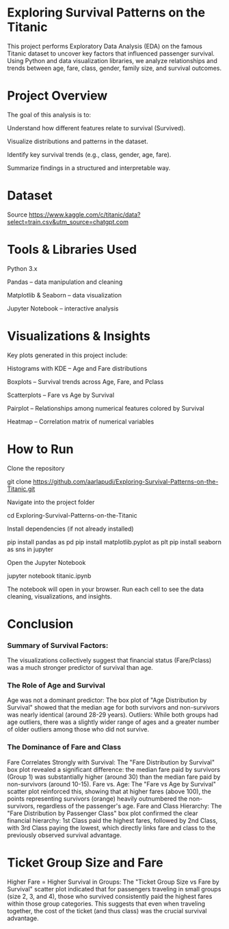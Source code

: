 
# Exploring Survival Patterns on the Titanic

This project performs Exploratory Data Analysis (EDA) on the famous Titanic dataset to uncover key factors that influenced passenger survival. Using Python and data visualization libraries, we analyze relationships and trends between age, fare, class, gender, family size, and survival outcomes.

# Project Overview

The goal of this analysis is to:

Understand how different features relate to survival (Survived).

Visualize distributions and patterns in the dataset.

Identify key survival trends (e.g., class, gender, age, fare).

Summarize findings in a structured and interpretable way.

# Dataset
Source https://www.kaggle.com/c/titanic/data?select=train.csv&utm_source=chatgpt.com

# Tools & Libraries Used

Python 3.x

Pandas – data manipulation and cleaning

Matplotlib & Seaborn – data visualization

Jupyter Notebook – interactive analysis

# Visualizations & Insights

Key plots generated in this project include:

Histograms with KDE – Age and Fare distributions

Boxplots – Survival trends across Age, Fare, and Pclass

Scatterplots – Fare vs Age by Survival

Pairplot – Relationships among numerical features colored by Survival

Heatmap – Correlation matrix of numerical variables

# How to Run

Clone the repository

git clone https://github.com/aarlapudi/Exploring-Survival-Patterns-on-the-Titanic.git


Navigate into the project folder

cd Exploring-Survival-Patterns-on-the-Titanic


Install dependencies (if not already installed)

pip install pandas as pd
pip install  matplotlib.pyplot as plt
pip install seaborn as sns in jupyter


Open the Jupyter Notebook

jupyter notebook titanic.ipynb


The notebook will open in your browser. Run each cell to see the data cleaning, visualizations, and insights.


# Conclusion 
### Summary of Survival Factors:
The visualizations collectively suggest that financial status (Fare/Pclass) was a much stronger predictor of survival than age.

### The Role of Age and Survival
Age was not a dominant predictor: The box plot of "Age Distribution by Survival" showed that the median age for both survivors and non-survivors was nearly identical (around 28-29 years).
Outliers: While both groups had age outliers, there was a slightly wider range of ages and a greater number of older outliers among those who did not survive.
### The Dominance of Fare and Class
Fare Correlates Strongly with Survival: The "Fare Distribution by Survival" box plot revealed a significant difference: the median fare paid by survivors (Group 1) was substantially higher (around 30) than the median fare paid by non-survivors (around 10-15).
Fare vs. Age: The "Fare vs Age by Survival" scatter plot reinforced this, showing that at higher fares (above 100), the points representing survivors (orange) heavily outnumbered the non-survivors, regardless of the passenger's age.
Fare and Class Hierarchy: The "Fare Distribution by Passenger Class" box plot confirmed the clear financial hierarchy: 1st Class paid the highest fares, followed by 2nd Class, with 3rd Class paying the lowest, which directly links fare and class to the previously observed survival advantage.
# Ticket Group Size and Fare
Higher Fare = Higher Survival in Groups: The "Ticket Group Size vs Fare by Survival" scatter plot indicated that for passengers traveling in small groups (size 2, 3, and 4), those who survived consistently paid the highest fares within those group categories. This suggests that even when traveling together, the cost of the ticket (and thus class) was the crucial survival advantage.

